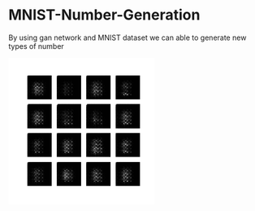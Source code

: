 # MNIST-Number-Generation
By using gan network and MNIST dataset we can able to generate new types of number

<img src="https://github.com/triyam/MNIST-Number-Generation/blob/main/1.gif">

